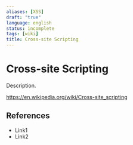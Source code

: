 ```yaml
---
aliases: [XSS]
draft: "true"
language: english
status: incomplete
tags: [wiki]
title: Cross-site Scripting
---
```


# Cross-site Scripting

Description.

https://en.wikipedia.org/wiki/Cross-site_scripting

## References

- Link1
- Link2
